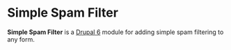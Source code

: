 Simple Spam Filter
==============

**Simple Spam Filter** is a [Drupal 6](http://drupal.org) module for adding simple spam filtering to any form.

